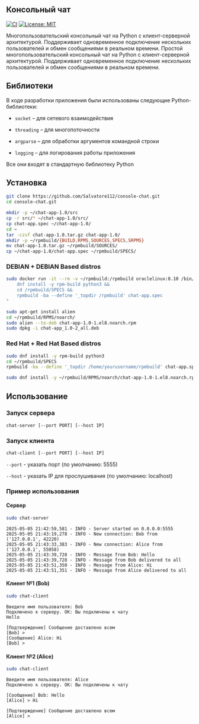## Консольный чат
[![CI](https://github.com/Salvatore112/BaseConfigGen/actions/workflows/ci.yml/badge.svg)](https://github.com/Salvatore112/BaseConfigGen/actions/workflows/ci.yml)
[![License: MIT](https://img.shields.io/badge/License-MIT-yellow.svg)](https://opensource.org/licenses/MIT)

Многопользовательский консольный чат на Python с клиент-серверной архитектурой. Поддерживает одновременное подключение нескольких пользователей и обмен сообщениями в реальном времени.
Простой многопользовательский консольный чат на Python с клиент-серверной архитектурой. Поддерживает одновременное подключение нескольких пользователей и обмен сообщениями в реальном времени.

## Библиотеки

В ходе разработки приложения были использованы следующие Python-библиотеки:

- `socket` &ndash; для сетевого взаимодействия

- `threading` &ndash; для многопоточности

- `argparse` &ndash; для обработки аргументов командной строки

- `logging` &ndash; для логирования работы приложения

Все они входят в стандартную библиотеку Python

## Установка

```bash
git clone https://github.com/Salvatore112/console-chat.git
cd console-chat.git
```

```bash
mkdir -p ~/chat-app-1.0/src
cp -r src/* ~/chat-app-1.0/src/
cp chat-app.spec ~/chat-app-1.0/
cd ~
tar -czvf chat-app-1.0.tar.gz chat-app-1.0/
mkdir -p ~/rpmbuild/{BUILD,RPMS,SOURCES,SPECS,SRPMS}
mv chat-app-1.0.tar.gz ~/rpmbuild/SOURCES/
cp ~/chat-app-1.0/chat-app.spec ~/rpmbuild/SPECS/
```

### DEBIAN + DEBIAN Based distros

```bash
sudo docker run -it --rm -v ~/rpmbuild:/rpmbuild oraclelinux:8.10 /bin/bash -c "
    dnf install -y rpm-build python3 &&
    cd /rpmbuild/SPECS &&
    rpmbuild -ba --define '_topdir /rpmbuild' chat-app.spec
"
```
```bash
sudo apt-get install alien
cd ~/rpmbuild/RPMS/noarch/
sudo alien --to-deb chat-app-1.0-1.el8.noarch.rpm
sudo dpkg -i chat-app_1.0-2_all.deb
```

### Red Hat + Red Hat Based distros

```bash
sudo dnf install -y rpm-build python3
cd ~/rpmbuild/SPECS
rpmbuild -ba --define '_topdir /home/yourusername/rpmbuild' chat-app.spec
```
```bash
sudo dnf install -y ~/rpmbuild/RPMS/noarch/chat-app-1.0-1.el8.noarch.rpm
```

## Использование 

### Запуск сервера
```bash
chat-server [--port PORT] [--host IP]
```

### Запуск клиента
```bash
chat-client [--port PORT] [--host IP]
```

`--port` - указать порт (по умолчанию: 5555)

`--host` - указать IP для прослушивания (по умолчанию: localhost)

### Пример использования

#### Сервер
```bash
sudo chat-server
```
```plaintext
2025-05-05 21:42:59,581 - INFO - Server started on 0.0.0.0:5555
2025-05-05 21:43:19,278 - INFO - New connection: Bob from ('127.0.0.1', 42220)
2025-05-05 21:43:33,383 - INFO - New connection: Alice from ('127.0.0.1', 55058)
2025-05-05 21:43:39,728 - INFO - Message from Bob: Hello
2025-05-05 21:43:39,728 - INFO - Message from Bob delivered to all
2025-05-05 21:43:51,350 - INFO - Message from Alice: Hi
2025-05-05 21:43:51,351 - INFO - Message from Alice delivered to all
```

#### Клиент №1 (Bob)
```bash
sudo chat-client
```
```plaintext
Введите имя пользователя: Bob
Подключено к серверу. OK: Вы подключены к чату
Hello

[Подтверждение] Сообщение доставлено всем
[Bob] > 
[Сообщение] Alice: Hi
[Bob] > 
```

#### Клиент №2 (Alice)
```bash
sudo chat-client
```
```plaintext
Введите имя пользователя: Alice
Подключено к серверу. OK: Вы подключены к чату

[Сообщение] Bob: Hello
[Alice] > Hi

[Подтверждение] Сообщение доставлено всем
[Alice] > 
```